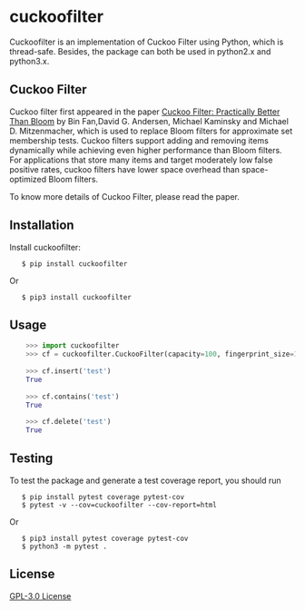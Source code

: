cuckoofilter
=====================================================
Cuckoofilter is an implementation of Cuckoo Filter using Python, which is thread-safe.
Besides, the package can both be used in python2.x and python3.x.

Cuckoo Filter
---
Cuckoo filter first appeared in the paper 
[Cuckoo Filter: Practically Better Than Bloom](https://www.cs.cmu.edu/~dga/papers/cuckoo-conext2014.pdf) 
by Bin Fan,David G. Andersen, Michael Kaminsky and Michael D. Mitzenmacher, which is used to
replace Bloom filters for approximate set membership tests. Cuckoo filters support 
adding and removing items dynamically while achieving even higher performance than
Bloom filters. For applications that store many items and target moderately low 
false positive rates, cuckoo filters have lower space overhead than space-optimized 
Bloom filters.

To know more details of Cuckoo Filter, please read the paper.

Installation
---
Install cuckoofilter:
```shell
   $ pip install cuckoofilter
```
Or
```shell
   $ pip3 install cuckoofilter
```

Usage
---
```python
    >>> import cuckoofilter
    >>> cf = cuckoofilter.CuckooFilter(capacity=100, fingerprint_size=1)
    
    >>> cf.insert('test')
    True
    
    >>> cf.contains('test')
    True
    
    >>> cf.delete('test')
    True
```

Testing
---
To test the package and generate a test coverage report, you should run
```shell
   $ pip install pytest coverage pytest-cov
   $ pytest -v --cov=cuckoofilter --cov-report=html
```
Or
```shell
   $ pip3 install pytest coverage pytest-cov
   $ python3 -m pytest .
```

License
-------
[GPL-3.0 License](https://github.com/shenaishiren/cuckoofilter/blob/master/LICENSE)